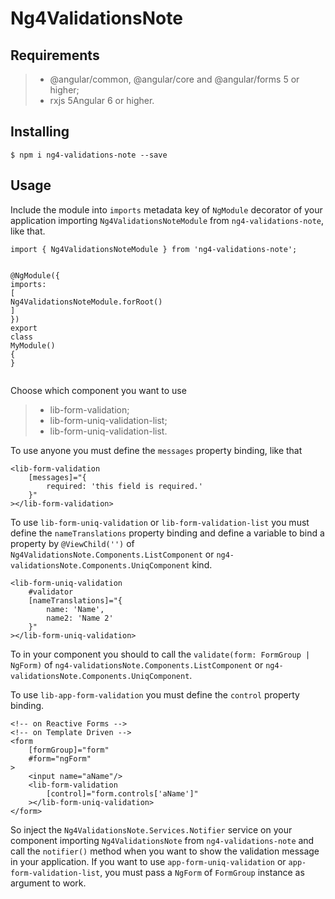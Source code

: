 <h1 id="ng4validationsnote">Ng4ValidationsNote</h1>
<h2 id="requirements">Requirements</h2>
<blockquote>
<ul>
<li>@angular/common, @angular/core and @angular/forms 5 or higher;</li>
<li>rxjs 5Angular 6 or higher.</li>
</ul>
</blockquote>
<h2 id="installing">Installing</h2>
<pre><code>$ npm i ng4-validations-note --save
</code></pre>
<h2 id="usage">Usage</h2>
<p>Include the module into <code>imports</code> metadata key of <code>NgModule</code> decorator of your application importing <code>Ng4ValidationsNoteModule</code> from <code>ng4-validations-note</code>, like that.</p>
<pre class=" language-typescript"><code class="prism  language-typescript"><span class="token keyword">import</span> <span class="token punctuation">{</span> Ng4ValidationsNoteModule <span class="token punctuation">}</span> <span class="token keyword">from</span> <span class="token string">'ng4-validations-note'</span><span class="token punctuation">;</span>

@<span class="token function">NgModule</span><span class="token punctuation">(</span><span class="token punctuation">{</span>
    imports<span class="token punctuation">:</span> <span class="token punctuation">[</span>
        Ng4ValidationsNoteModule<span class="token punctuation">.</span><span class="token function">forRoot</span><span class="token punctuation">(</span><span class="token punctuation">)</span>
    <span class="token punctuation">]</span>
<span class="token punctuation">}</span><span class="token punctuation">)</span>
<span class="token keyword">export</span> <span class="token keyword">class</span> <span class="token class-name">MyModule</span><span class="token punctuation">(</span><span class="token punctuation">)</span> <span class="token punctuation">{</span> <span class="token punctuation">}</span>
</code></pre>
<p>Choose which component you want to use</p>
<blockquote>
<ul>
<li>lib-form-validation;</li>
<li>lib-form-uniq-validation-list;</li>
<li>lib-form-uniq-validation-list.</li>
</ul>
</blockquote>
<p>To use anyone you must define the <code>messages</code> property binding, like that</p>
<pre class=" language-html"><code class="prism  language-html"><span class="token tag"><span class="token tag"><span class="token punctuation">&lt;</span>lib-form-validation</span> 
	<span class="token attr-name">[messages]</span><span class="token attr-value"><span class="token punctuation">=</span><span class="token punctuation">"</span>{
		required: <span class="token punctuation">'</span>this field is required.<span class="token punctuation">'</span>
	}<span class="token punctuation">"</span></span>
<span class="token punctuation">&gt;</span></span><span class="token tag"><span class="token tag"><span class="token punctuation">&lt;/</span>lib-form-validation</span><span class="token punctuation">&gt;</span></span>
</code></pre>
<p>To use <code>lib-form-uniq-validation</code> or <code>lib-form-validation-list</code> you must define the <code>nameTranslations</code> property binding and define a variable to bind a property by <code>@ViewChild('')</code> of <code>Ng4ValidationsNote.Components.ListComponent</code> or <code>ng4-validationsNote.Components.UniqComponent</code> kind.</p>
<pre class=" language-html"><code class="prism  language-html"><span class="token tag"><span class="token tag"><span class="token punctuation">&lt;</span>lib-form-uniq-validation</span>
	<span class="token attr-name">#validator</span> 
	<span class="token attr-name">[nameTranslations]</span><span class="token attr-value"><span class="token punctuation">=</span><span class="token punctuation">"</span>{
		name: <span class="token punctuation">'</span>Name<span class="token punctuation">'</span>,
		name2: <span class="token punctuation">'</span>Name 2<span class="token punctuation">'</span>
	}<span class="token punctuation">"</span></span>
<span class="token punctuation">&gt;</span></span><span class="token tag"><span class="token tag"><span class="token punctuation">&lt;/</span>lib-form-uniq-validation</span><span class="token punctuation">&gt;</span></span>
</code></pre>
<p>To in your component you should to call the <code>validate(form: FormGroup | NgForm)</code> of <code>ng4-validationsNote.Components.ListComponent</code> or <code>ng4-validationsNote.Components.UniqComponent</code>.</p>
<p>To use <code>lib-app-form-validation</code> you must define the <code>control</code> property binding.</p>
<pre class=" language-html"><code class="prism  language-html"><span class="token comment">&lt;!-- on Reactive Forms --&gt;</span>
<span class="token comment">&lt;!-- on Template Driven --&gt;</span>
<span class="token tag"><span class="token tag"><span class="token punctuation">&lt;</span>form</span>
	<span class="token attr-name">[formGroup]</span><span class="token attr-value"><span class="token punctuation">=</span><span class="token punctuation">"</span>form<span class="token punctuation">"</span></span>
	<span class="token attr-name">#form</span><span class="token attr-value"><span class="token punctuation">=</span><span class="token punctuation">"</span>ngForm<span class="token punctuation">"</span></span>
<span class="token punctuation">&gt;</span></span>
	<span class="token tag"><span class="token tag"><span class="token punctuation">&lt;</span>input</span> <span class="token attr-name">name</span><span class="token attr-value"><span class="token punctuation">=</span><span class="token punctuation">"</span>aName<span class="token punctuation">"</span></span><span class="token punctuation">/&gt;</span></span>
	<span class="token tag"><span class="token tag"><span class="token punctuation">&lt;</span>lib-form-validation</span>
		<span class="token attr-name">[control]</span><span class="token attr-value"><span class="token punctuation">=</span><span class="token punctuation">"</span>form.controls[<span class="token punctuation">'</span>aName<span class="token punctuation">'</span>]<span class="token punctuation">"</span></span>
	<span class="token punctuation">&gt;</span></span><span class="token tag"><span class="token tag"><span class="token punctuation">&lt;/</span>lib-form-uniq-validation</span><span class="token punctuation">&gt;</span></span>
<span class="token tag"><span class="token tag"><span class="token punctuation">&lt;/</span>form</span><span class="token punctuation">&gt;</span></span>
</code></pre>
<p>So inject the <code>Ng4ValidationsNote.Services.Notifier</code> service on your component importing <code>Ng4ValidationsNote</code> from <code>ng4-validations-note</code> and call the <code>notifier()</code> method when you want to show the validation message in your application. If you want to use <code>app-form-uniq-validation</code> or <code>app-form-validation-list</code>, you must pass a <code>NgForm</code> of <code>FormGroup</code> instance as argument to work.</p>


